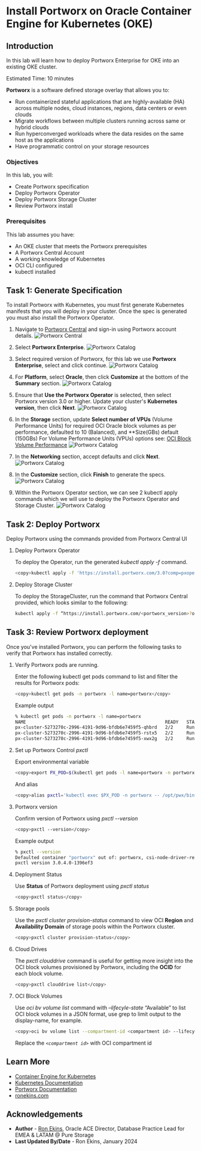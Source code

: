 # Install Portworx on Oracle Container Engine for Kubernetes (OKE)

## Introduction

In this lab will learn how to deploy Portworx Enterprise for OKE into an existing OKE cluster.

Estimated Time: 10 minutes

**Portworx** is a software defined storage overlay that allows you to:

* Run containerized stateful applications that are highly-available (HA) across multiple nodes, cloud instances, regions, data centers or even clouds
* Migrate workflows between multiple clusters running across same or hybrid clouds
* Run hyperconverged workloads where the data resides on the same host as the applications
* Have programmatic control on your storage resources

### Objectives

In this lab, you will:

* Create Portworx specification
* Deploy Portworx Operator
* Deploy Portworx Storage Cluster
* Review Portworx install

### Prerequisites

This lab assumes you have:

* An OKE cluster that meets the Portworx prerequisites
* A Portworx Central Account
* A working knowledge of Kubernetes
* OCI CLI configured
* kubectl installed

## Task 1: Generate Specification

To install Portworx with Kubernetes, you must first generate Kubernetes manifests that you will deploy in your cluster. Once the spec is generated you must also install the Portworx Operator.

1. Navigate to [Portworx Central](https://central.portworx.com/) and sign-in using Portworx account details.
  ![Portworx Central](images/px-signin.png)

2. Select **Portworx Enterprise**.
  ![Portworx Catalog](images/px-catalog.png)

3. Select required version of Portworx, for this lab we use **Portworx Enterprise**, select and click continue.
  ![Portworx Catalog](images/px-product.png)

4. For **Platform**, select **Oracle**, then click **Customize** at the bottom of the **Summary** section.
  ![Portworx Catalog](images/px-platform.png)

5. Ensure that **Use the Portworx Operator** is selected, then select Portworx version 3.0 or higher. Update your cluster's **Kubernetes version**, then click **Next**.
  ![Portworx Catalog](images/px-basic.png)

6. In the **Storage** section, update **Select number of VPUs** (Volume Performance Units) for required OCI Oracle block volumes as per performance, defaulted to 10 (Balanced), and **Size(GBs) default (150GBs)
For Volume Performance Units (VPUs) options see: [OCI Block Volume Performance](https://docs.oracle.com/en-us/iaas/Content/Block/Concepts/blockvolumeperformance.htm)
   ![Portworx Catalog](images/px-storage.png)

7. In the **Networking** section, accept defaults and click **Next**.
   ![Portworx Catalog](images/px-network.png)

8. In the **Customize** section, click **Finish** to generate the specs.
  ![Portworx Catalog](images/px-customize.png)

9. Within the Portworx Operator section, we can see 2 kubectl apply commands which we will use to deploy the Portworx Operator and Storage Cluster.
  ![Portworx Catalog](images/px-operator.png)

## Task 2: Deploy Portworx

Deploy Portworx using the commands provided from Portworx Central UI

1. Deploy Portworx Operator

   To deploy the Operator, run the generated *kubectl apply -f* command.

     ```bash
     <copy>kubectl apply -f 'https://install.portworx.com/3.0?comp=pxoperator&kbver=1.27.2&ns=portworx'</copy>
     ```

2. Deploy Storage Cluster

   To deploy the StorageCluster, run the command that Portworx Central provided, which looks similar to the following:

     ```bash
     kubectl apply -f “https://install.portworx.com/<portworx_version>?operator=true&mc=false&kbver=<k8s-version>&ns=portworx&b=true&kd=type%3Dpv-10%2Csize%3D150&mz=2&cp=oracle&s=%22type%3Dpv-10%2Csize%3D150%22%2C%22type%3Dpv-20%2Csize%3D150%22&j=auto&c=px-cluster-703d279b-ed06-4c39-9ff5-1f911204536e&oke=true&stork=true&csi=true&mon=true&tel=false&st=k8s&promop=true”
     ```

## Task 3: Review Portworx deployment

Once you've installed Portworx, you can perform the following tasks to verify that Portworx has installed correctly.

1. Verify Portworx pods are running.

   Enter the following kubectl get pods command to list and filter the results for Portworx pods:

     ```bash
     <copy>kubectl get pods -n portworx -l name=portworx</copy>
     ```

    Example output

     ```bash
     % kubectl get pods -n portworx -l name=portworx
     NAME                                                    READY   STATUS    RESTARTS      AGE
     px-cluster-5273270c-2996-4191-9d96-bfdb6e7459f5-qhbrd   2/2     Running   1 (50m ago)   65m
     px-cluster-5273270c-2996-4191-9d96-bfdb6e7459f5-rstx5   2/2     Running   1 (49m ago)   65m
     px-cluster-5273270c-2996-4191-9d96-bfdb6e7459f5-xwx2g   2/2     Running   1 (49m ago)   65m
     ```

2. Set up Portworx Control *pxctl*

   Export environmental variable

     ```bash
     <copy>export PX_POD=$(kubectl get pods -l name=portworx -n portworx -o jsonpath='{.items[0].metadata.name}')</copy>
    ```

    And alias

     ```bash
     <copy>alias pxctl='kubectl exec $PX_POD -n portworx -- /opt/pwx/bin/pxctl'</copy>
     ```

3. Portworx version

   Confirm version of Portworx using *pxctl --version*

     ```bash
     <copy>pxctl --version</copy>
     ```

    Example output

     ```bash
     % pxctl --version
     Defaulted container "portworx" out of: portworx, csi-node-driver-registrar
     pxctl version 3.0.4.0-1396ef3
     ```

4. Deployment Status

   Use **Status** of Portworx deployment using *pxctl status*

     ```bash
     <copy>pxctl status</copy>
     ```

5. Storage pools

   Use the *pxctl cluster provision-status* command to view OCI **Region** and **Availability Domain** of storage pools within the Portworx cluster.

     ```bash
     <copy>pxctl cluster provision-status</copy>
     ```

6. Cloud Drives

   The *pxctl clouddrive* command is useful for getting more insight into the OCI block volumes provisioned by Portworx, including the **OCID** for each block volume.

     ```bash
     <copy>pxctl clouddrive list</copy>
     ```

7. OCI Block Volumes

   Use *oci bv volume list* command with *–lifecyle-state* “Available” to list OCI block volumes in a JSON format, use grep to limit output to the display-name, for example.

     ```bash
     <copy>oci bv volume list --compartment-id <compartment id> --lifecycle-state "Available" | grep display-name</copy>
     ```

   Replace the *`<compartment id>`* with OCI compartment id

## Learn More

* [Container Engine for Kubernetes](https://docs.oracle.com/en-us/iaas/Content/ContEng/home.htm)
* [Kubernetes Documentation](https://kubernetes.io/docs/home/)
* [Portworx Documentation](https://docs.portworx.com/portworx-enterprise/)
* [ronekins.com](https://ronekins.com/)

## Acknowledgements

* **Author** - [Ron Ekins](https://ace.oracle.com/apex/ace/profile/ronekins), Oracle ACE Director, Database Practice Lead for EMEA & LATAM @ Pure Storage
* **Last Updated By/Date** - Ron Ekins, January 2024
